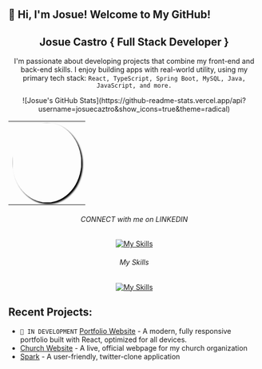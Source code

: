 ## 👋 Hi, I'm Josue! Welcome to My GitHub!
<div align="center">

<h2>Josue Castro { Full Stack Developer }</h2>
<p>I'm passionate about developing projects that combine my front-end and back-end skills. I enjoy building apps with real-world utility, using my primary tech stack: <code>React, TypeScript, Spring Boot, MySQL, Java, JavaScript, and more.</code></p>

<table>
  <tr>
    <td><img src="https://media.giphy.com/media/ptqAPgghLtHOa0SLJS/giphy.gif" width="138" height="160" style="border-radius: 50%; box-shadow: 3px 3px 3px black;" /></td>
    ![Josue's GitHub Stats](https://github-readme-stats.vercel.app/api?username=josuecaztro&show_icons=true&theme=radical)
  </tr>
</table>



<p></p>


<h6>CONNECT with me on LINKEDIN</h6>

[![My Skills](https://skillicons.dev/icons?i=linkedin)](https://www.linkedin.com/in/josuecastro1/)

<h6>My Skills</h6>

[![My Skills](https://skillicons.dev/icons?i=js,java,mysql,nodejs,react,spring,ts,aws,python,docker)](https://skillicons.dev)

</div>

<h2>Recent Projects:</h2>
<ul>
  <li> <code>🚧 IN DEVELOPMENT</code> <a href="https://github.com/josuecaztro/portfolio-pg" target="_blank">Portfolio Website</a> - A modern, fully responsive portfolio built with React, optimized for all devices.</li>
  <li><a href="https://github.com/josuecaztro/IVDD-Final-Website" target="_blank">Church Website</a> - A live, official webpage for my church organization</li>
  <li><a href="http://3.134.232.108:3681/" target="_blank">Spark</a> - A user-friendly, twitter-clone application</li>
</ul>

